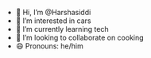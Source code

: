 - 👋 Hi, I’m @Harshasiddi
- 👀 I’m interested in cars
- 🌱 I’m currently learning tech
- 💞️ I’m looking to collaborate on cooking
- 😄 Pronouns: he/him


